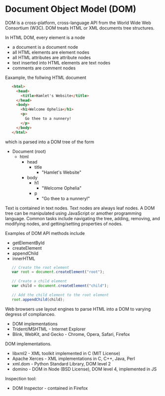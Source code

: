 # Document Object Model (DOM)

DOM is a cross-platform, cross-language API from the World Wide Web
Consortium (W3C). DOM treats HTML or XML documents tree structures.

In HTML DOM, every element is a node

* a document is a document node
* all HTML elements are element nodes
* all HTML attributes are attribute nodes
* text inserted into HTML elements are text nodes
* comments are comment nodes

Eaxample, the follwing HTML document

```html
   <html>
     <head>
       <title>Hamlet's Website</title>
     </head>
     <body>
       <h1>Welcome Ophelia</h1>
       <p>
         Go thee to a nunnery!
       </p>
     </body>
   </html>
```

which is parsed into a DOM tree of the form

* Document (root)
  * html
    * head
      * title
        * "Hamlet's Website"
    * body
      * h1
        * "Welcome Ophelia"
      * p
        * "Go thee to a nunnery!"

Text is contained in text nodes. Text nodes are always leaf nodes. A DOM
tree can be manipulated using JavaScript or amother programming
language. Common tasks include navigating the tree, adding, removing,
and modifying nodes, and getting/setting properties of nodes.

Examples of DOM API methods include

* getElementById
* createElement
* appendChild
* innerHTML

```javascript
   // Create the root element
   var root = document.createElement("root");
   
   // Create a child element
   var child = document.createElement("child");
   
   // Add the child element to the root element
   root.appendChild(child);
```

Web browsers use layout engines to parse HTML into a DOM to varying
degress of complianceo.

* DOM implementations
* Trident/MSHTML - Internet Explorer
* Blink, WebKit, and Gecko - Chrome, Opera, Safari, Firefox

DOM implementations.

* libxml2 - XML toolkit implemented in C (MIT License)
* Apache Xerces - XML implementations in C, C++, Java, Perl
* xml.dom - Python Standard Library, DOM level 2
* domino - DOM in Node (BSD License), DOM level 4, implemented in JS

Inspection tool:

* DOM Inspector - contained in Firefox
